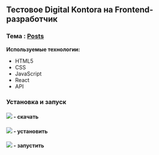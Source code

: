 ## Тестовое Digital Kontora на Frontend-разработчик

### Тема : [Posts](https://jon666grid.github.io/dk-frontend/)

**Используемые технологии:**

* HTML5
* CSS
* JavaScript
* React
* API

### Установка и запуск

#### ![](https://img.shields.io/badge/-git%20clone-red) - скачать
#### ![](https://img.shields.io/badge/-npm%20i-yellow) - установить
#### ![](https://img.shields.io/badge/-npm%20start-green) - запустить

